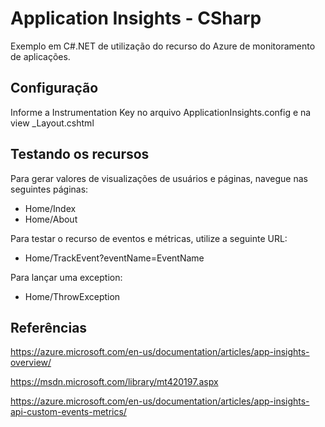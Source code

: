 Application Insights - CSharp
=============================

Exemplo em C#.NET de utilização do recurso do Azure de monitoramento de aplicações.

Configuração
------------

Informe a Instrumentation Key no arquivo ApplicationInsights.config e na view _Layout.cshtml

Testando os recursos
--------------------

Para gerar valores de visualizações de usuários e páginas, navegue nas seguintes páginas:

 - Home/Index 
 - Home/About

Para testar o recurso de eventos e métricas, utilize a seguinte URL:

 - Home/TrackEvent?eventName=EventName

Para lançar uma exception:

 - Home/ThrowException

Referências
------------

https://azure.microsoft.com/en-us/documentation/articles/app-insights-overview/

https://msdn.microsoft.com/library/mt420197.aspx

https://azure.microsoft.com/en-us/documentation/articles/app-insights-api-custom-events-metrics/
